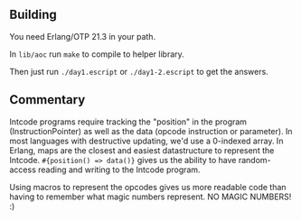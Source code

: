 ## Building

You need Erlang/OTP 21.3 in your path.

In `lib/aoc` run `make` to compile to helper library.

Then just run `./day1.escript` or `./day1-2.escript` to get the answers.

## Commentary

Intcode programs require tracking the "position" in the program (InstructionPointer) as well as the data (opcode instruction or parameter). In most languages with destructive updating, we'd use a 0-indexed array. In Erlang, maps are the closest and easiest datastructure to represent the Intcode. `#{position() => data()}` gives us the ability to have random-access reading and writing to the Intcode program.

Using macros to represent the opcodes gives us more readable code than having to remember what magic numbers represent. NO MAGIC NUMBERS! :)
